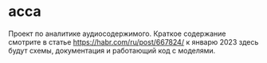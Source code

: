 # acca
Проект по аналитике аудиосодержимого. Краткое содержание смотрите в статье https://habr.com/ru/post/667824/ к январю 2023 здесь будут схемы, документация и работающий код с моделями.
